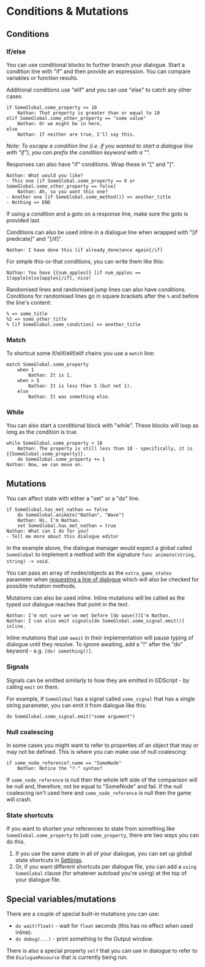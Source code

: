 # Conditions & Mutations

## Conditions

### If/else

You can use conditional blocks to further branch your dialogue. Start a condition line with "if" and then provide an expression. You can compare variables or function results.

Additional conditions use "elif" and you can use "else" to catch any other cases.

```
if SomeGlobal.some_property >= 10
    Nathan: That property is greater than or equal to 10
elif SomeGlobal.some_other_property == "some value"
    Nathan: Or we might be in here.
else
    Nathan: If neither are true, I'll say this.
```

_Note: To escape a condition line (i.e. if you wanted to start a dialogue line with "if"), you can prefix the condition keyword with a "\"._

Responses can also have "if" conditions. Wrap these in "[" and "]".

```
Nathan: What would you like?
- This one [if SomeGlobal.some_property == 0 or SomeGlobal.some_other_property == false]
    Nathan: Ah, so you want this one?
- Another one [if SomeGlobal.some_method()] => another_title
- Nothing => END
```

If using a condition and a goto on a response line, make sure the goto is provided last.

Conditions can also be used inline in a dialogue line when wrapped with "[if predicate]" and "[/if]".

```
Nathan: I have done this [if already_done]once again[/if]
```

For simple this-or-that conditions, you can write them like this:

```
Nathan: You have {{num_apples}} [if num_apples == 1]apple[else]apples[/if], nice!
```

Randomised lines and randomised jump lines can also have conditions. Conditions for randomised lines go in square brackets after the `%` and before the line's content:

```
% => some_title
%2 => some_other_title
% [if SomeGlobal.some_condition] => another_title
```

### Match

To shortcut some if/elif/elif/elif chains you use a `match` line:

```
match SomeGlobal.some_property
    when 1
        Nathan: It is 1.
    when > 5
        Nathan: It is less than 5 (but not 1).
    else
        Nathan: It was something else.
```

### While

You can also start a conditional block with "while". These blocks will loop as long as the condition is true.

```
while SomeGlobal.some_property < 10
    Nathan: The property is still less than 10 - specifically, it is {{SomeGlobal.some_property}}.
    do SomeGlobal.some_property += 1
Nathan: Now, we can move on.
```

## Mutations

You can affect state with either a "set" or a "do" line.

```
if SomeGlobal.has_met_nathan == false
    do SomeGlobal.animate("Nathan", "Wave")
    Nathan: Hi, I'm Nathan.
    set SomeGlobal.has_met_nathan = true
Nathan: What can I do for you?
- Tell me more about this dialogue editor
```

In the example above, the dialogue manager would expect a global called `SomeGlobal` to implement a method with the signature `func animate(string, string) -> void`.

You can pass an array of nodes/objects as the `extra_game_states` parameter when [requesting a line of dialogue](API.md#func-get_next_dialogue_lineresource-resource-key-string--0-extra_game_states-array-----dictionary) which will also be checked for possible mutation methods.

Mutations can also be used inline. Inline mutations will be called as the typed out dialogue reaches that point in the text.

```
Nathan: I'm not sure we've met before [do wave()]I'm Nathan.
Nathan: I can also emit signals[do SomeGlobal.some_signal.emit()] inline.
```

Inline mutations that use `await` in their implementation will pause typing of dialogue until they resolve. To ignore awaiting, add a "!" after the "do" keyword - e.g. `[do! something()]`.

### Signals

Signals can be emitted similarly to how they are emitted in GDScript - by calling `emit` on them.

For example, if `SomeGlobal` has a signal called `some_signal` that has a single string parameter, you can emit it from dialogue like this:

```
do SomeGlobal.some_signal.emit("some argument")
```

### Null coalescing

In some cases you might want to refer to properties of an object that may or may not be defined. This is where you can make use of null coalescing:

```
if some_node_reference?.name == "SomeNode"
    Nathan: Notice the "?." syntax?
```

If `some_node_reference` is null then the whole left side of the comparison will be null and, therefore, not be equal to "SomeNode" and fail. If the null coalescing isn't used here and `some_node_reference` is null then the game will crash.

### State shortcuts

If you want to shorten your references to state from something like `SomeGlobal.some_property` to just `some_property`, there are two ways you can do this.

1. If you use the same state in all of your dialogue, you can set up global state shortcuts in [Settings](./Settings.md).
2. Or, if you want different shortcuts per dialogue file, you can add a `using SomeGlobal` clause (for whatever autoload you're using) at the top of your dialogue file.

## Special variables/mutations

There are a couple of special built-in mutations you can use:

- `do wait(float)` - wait for `float` seconds (this has no effect when used inline).
- `do debug(...)` - print something to the Output window.

There is also a special property `self` that you can use in dialogue to refer to the `DialogueResource` that is currently being run.
